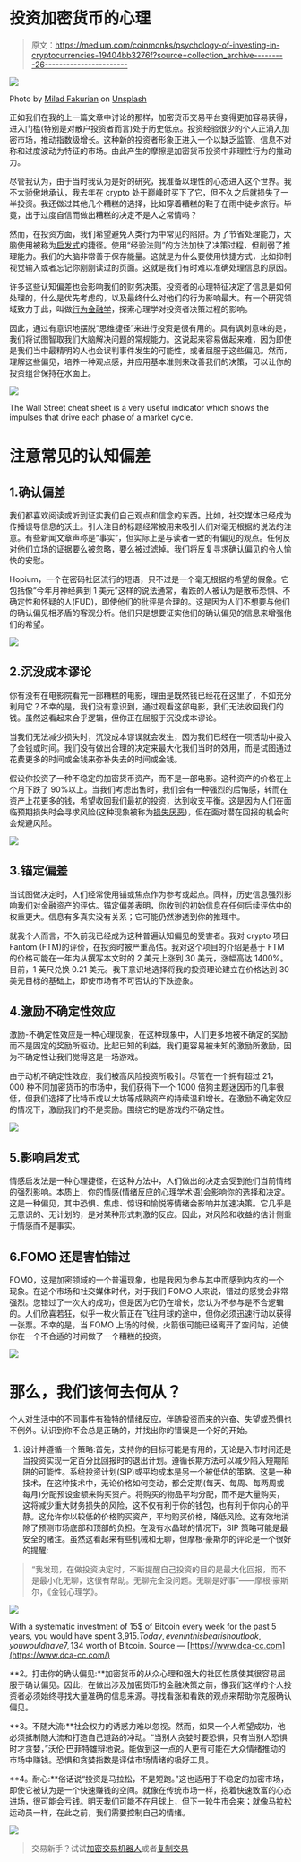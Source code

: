 # 投资加密货币的心理

> 原文：<https://medium.com/coinmonks/psychology-of-investing-in-cryptocurrencies-19404bb3276f?source=collection_archive---------26----------------------->

![](img/0017b43746fc843bced33f389dd87d0d.png)

Photo by [Milad Fakurian](https://unsplash.com/@fakurian?utm_source=medium&utm_medium=referral) on [Unsplash](https://unsplash.com?utm_source=medium&utm_medium=referral)

正如我们在我的上一篇文章中讨论的那样，加密货币交易平台变得更加容易获得，进入门槛(特别是对散户投资者而言)处于历史低点。投资经验很少的个人正涌入加密市场，推动指数级增长。这种新的投资者形象正进入一个以缺乏监管、信息不对称和过度波动为特征的市场。由此产生的摩擦是加密货币投资中非理性行为的推动力。

尽管我认为，由于当时我认为是好的研究，我准备以理性的心态进入这个世界。我不太骄傲地承认，我去年在 crypto 处于巅峰时买下了它，但不久之后就损失了一半投资。我还做过其他几个糟糕的选择，比如穿着糟糕的鞋子在雨中徒步旅行。毕竟，出于过度自信而做出糟糕的决定不是人之常情吗？

然而，在投资方面，我们希望避免人类行为中常见的陷阱。为了节省处理能力，大脑使用被称为[启发式](https://www.verywellmind.com/what-is-a-heuristic-2795235)的捷径。使用“经验法则”的方法加快了决策过程，但削弱了推理能力。我们的大脑非常善于保存能量。这就是为什么要使用快捷方式，比如抑制视觉输入或者忘记你刚刚读过的页面。这就是我们有时难以准确处理信息的原因。

许多这些认知偏差也会影响我们的财务决策。投资者的心理特征决定了信息是如何处理的，什么是优先考虑的，以及最终什么对他们的行为影响最大。有一个研究领域致力于此，叫做[行为金融学](https://www.investopedia.com/articles/02/112502.asp)，探索心理学对投资者决策过程的影响。

因此，通过有意识地摆脱“思维捷径”来进行投资是很有用的。具有讽刺意味的是，我们将试图智取我们大脑解决问题的常规能力。这说起来容易做起来难，因为即使是我们当中最精明的人也会误判事件发生的可能性，或者屈服于这些偏见。然而，理解这些偏见，培养一种观点感，并应用基本准则来改善我们的决策，可以让你的投资组合保持在水面上。

![](img/8bd5c0c369e747531fc7368980a6a4fb.png)

The Wall Street cheat sheet is a very useful indicator which shows the impulses that drive each phase of a market cycle.

# **注意常见的认知偏差**

## 1.确认偏差

我们都喜欢阅读或听到证实我们自己观点和信念的东西。比如，社交媒体已经成为传播误导信息的沃土。引人注目的标题经常被用来吸引人们对毫无根据的说法的注意。有些新闻文章声称是“事实”，但实际上是与读者一致的有偏见的观点。任何反对他们立场的证据要么被忽略，要么被过滤掉。我们将反复寻求确认偏见的令人愉快的安慰。

Hopium，一个在密码社区流行的短语，只不过是一个毫无根据的希望的假象。它包括像“今年月神经典到 1 美元”这样的说法通常，看跌的人被认为是散布恐惧、不确定性和怀疑的人(FUD)，即使他们的批评是合理的。这是因为人们不想要与他们的确认偏见相矛盾的客观分析。他们只是想要证实他们的确认偏见的信息来增强他们的希望。

![](img/d454bf7893175abba60cfabd7648f47f.png)

## 2.沉没成本谬论

你有没有在电影院看完一部糟糕的电影，理由是既然钱已经花在这里了，不如充分利用它？不幸的是，我们没有意识到，通过观看这部电影，我们无法收回我们的钱。虽然这看起来合乎逻辑，但你正在屈服于沉没成本谬论。

当我们无法减少损失时，沉没成本谬误就会发生，因为我们已经在一项活动中投入了金钱或时间。我们没有做出合理的决定来最大化我们当时的效用，而是试图通过花费更多的时间或金钱来弥补失去的时间或金钱。

假设你投资了一种不稳定的加密货币资产，而不是一部电影。这种资产的价格在上个月下跌了 90%以上。当我们考虑出售时，我们会有一种强烈的后悔感，转而在资产上花更多的钱，希望收回我们最初的投资，达到收支平衡。这是因为人们在面临预期损失时会寻求风险(这种现象被称为[损失厌恶](https://www.investopedia.com/terms/l/loss-psychology.asp))，但在面对潜在回报的机会时会规避风险。

![](img/2dc3c93965da328099160807d0c5b89a.png)

## 3.锚定偏差

当试图做决定时，人们经常使用锚或焦点作为参考或起点。同样，历史信息强烈影响我们对金融资产的评估。锚定偏差表明，你收到的初始信息在任何后续评估中的权重更大。信息有多真实没有关系；它可能仍然渗透到你的推理中。

就我个人而言，不久前我已经成为这种普遍认知偏见的受害者。我对 crypto 项目 Fantom (FTM)的评价，在投资时被严重高估。我对这个项目的介绍是基于 FTM 的价格可能在一年内从撰写本文时的 2 美元上涨到 30 美元，涨幅高达 1400%。目前，1 英尺兑换 0.21 美元。我下意识地选择将我的投资理论建立在价格达到 30 美元目标的基础上，即使市场有不可否认的下跌迹象。

## 4.激励不确定性效应

激励-不确定性效应是一种心理现象，在这种现象中，人们更多地被不确定的奖励而不是固定的奖励所驱动。比起已知的利益，我们更容易被未知的激励所激励，因为不确定性让我们觉得这是一场游戏。

由于动机不确定性效应，我们被高风险投资所吸引。尽管在一个拥有超过 21，000 种不同加密货币的市场中，我们获得下一个 1000 倍狗主题迷因币的几率很低，但我们选择了比特币或以太坊等成熟资产的持续温和增长。在激励不确定效应的情况下，激励我们的不是奖励。围绕它的是游戏的不确定性。

![](img/e6ee1821d67c9df30409168ecef265ac.png)

## 5.影响启发式

情感启发法是一种心理捷径，在这种方法中，人们做出的决定会受到他们当前情绪的强烈影响。本质上，你的情感(情绪反应的心理学术语)会影响你的选择和决定。这是一种偏见，其中恐惧、焦虑、惊讶和愉悦等情绪会影响并加速决策。它几乎是无意识的、无计划的，是对某种形式刺激的反应。因此，对风险和收益的估计侧重于情感而不是事实。

## 6.FOMO 还是害怕错过

FOMO，这是加密领域的一个普遍现象，也是我因为参与其中而感到内疚的一个现象。在这个市场和社交媒体时代，对于我们 FOMO 人来说，错过的感觉会非常强烈。您错过了一次大的成功，但是因为它仍在增长，您认为不参与是不合逻辑的。人们欣喜若狂，似乎一枚火箭正在飞往月球的途中，但你必须迅速行动以获得一张票。不幸的是，当 FOMO 上场的时候，火箭很可能已经离开了空间站，迫使你在一个不合适的时间做了一个糟糕的投资。

![](img/a1d8a13b6b8949c482f2f2def7305b7d.png)

# 那么，我们该何去何从？

个人对生活中的不同事件有独特的情绪反应，伴随投资而来的兴奋、失望或恐惧也不例外。认识到你不会总是正确的，并找出你的错误是一个好的开始。

1.  设计并遵循一个策略:首先，支持你的目标可能是有用的，无论是入市时间还是当投资实现一定百分比回报时的退出计划。遵循长期方法可以减少陷入短期陷阱的可能性。系统投资计划(SIP)或平均成本是另一个被低估的策略。这是一种技术，在这种技术中，无论价格如何变动，都会定期(每天、每周、每两周或每月)分配预设金额来购买资产。将购买的物品平均分配，而不是大量购买，这将减少重大财务损失的风险，这不仅有利于你的钱包，也有利于你内心的平静。这允许你以较低的价格购买资产，平均购买价格，降低风险。这有效地消除了预测市场底部和顶部的负担。在没有水晶球的情况下，SIP 策略可能是最安全的赌注。虽然这看起来有些机械和无聊，但摩根·豪斯尔的评论是一个很好的提醒:

> “我发现，在做投资决定时，不断提醒自己投资的目的是最大化回报，而不是最小化无聊，这很有帮助。无聊完全没问题。无聊是好事”——摩根·豪斯尔，《金钱心理学》。

![](img/c094313cedc32d099cec11a98696413d.png)

With a systematic investment of 15$ of Bitcoin every week for the past 5 years, you would have spent 3,915$. Today, even in this bearish outlook, you would have 7,134$ worth of Bitcoin. Source — [https://www.dca-cc.com](https://www.dca-cc.com/)

**2。打击你的确认偏见:**加密货币的从众心理和强大的社区性质使其很容易屈服于确认偏见。因此，在做出涉及加密货币的金融决策之前，像我们这样的个人投资者必须始终寻找大量准确的信息来源。寻找看涨和看跌的观点来帮助你克服确认偏见。

**3。不随大流:**社会权力的诱惑力难以忽视。然而，如果一个人希望成功，他必须抵制随大流和打造自己道路的冲动。“当别人贪婪时要恐惧，只有当别人恐惧时才贪婪，”沃伦·巴菲特雄辩地说。能做到这一点的人更有可能在大众情绪推动的市场中赚钱。恐惧和贪婪指数是评估市场情绪的极好工具。

**4。耐心:**俗话说“投资是马拉松，不是短跑。”这也适用于不稳定的加密市场，即使它被认为是一个快速赚钱的空间。就像在传统市场一样，抱着快速致富的心态进场，很可能会亏钱。明天我们可能不在月球上，但下一轮牛市会来；就像马拉松运动员一样，在此之前，我们需要控制自己的情绪。

![](img/0edc2b86e826058e08fb9b09372d45ba.png)

> 交易新手？试试[加密交易机器人](/coinmonks/crypto-trading-bot-c2ffce8acb2a)或者[复制交易](/coinmonks/top-10-crypto-copy-trading-platforms-for-beginners-d0c37c7d698c)